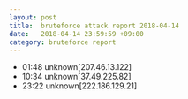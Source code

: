 ```yaml
---
layout: post
title:  bruteforce attack report 2018-04-14
date:   2018-04-14 23:59:59 +09:00
category: bruteforce report
---
```


* 01:48 unknown[207.46.13.122]
* 10:34 unknown[37.49.225.82]
* 23:22 unknown[222.186.129.21]
